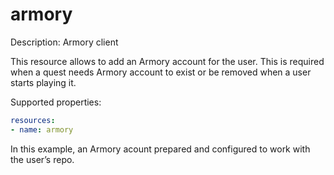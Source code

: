 # armory

Description: Armory client

This resource allows to add an Armory account for the user. This is required when a quest needs Armory account to exist or be removed when a user starts playing it.

Supported properties:

```yaml
resources:
- name: armory
```

In this example, an Armory acount prepared and configured to work with the user’s repo.
